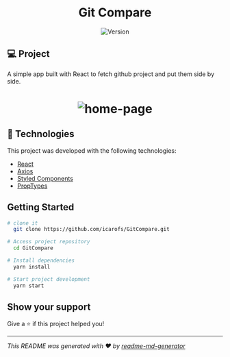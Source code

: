 <h1 align="center">Git Compare</h1>
<p align="center">
  <img alt="Version" src="https://img.shields.io/badge/version-0.1.0-blue.svg?cacheSeconds=2592000" />
</p>

## 💻 Project

A simple app built with React to fetch github project and put them side by side.

<h1 align="center">
    <img alt="home-page" title="home-page" src="https://user-images.githubusercontent.com/40183867/77943437-95f76980-7293-11ea-8f48-b8ad6cb645c3.png"  />
</h1>

## :rocket: Technologies

This project was developed with the following technologies:

- [React](https://reactjs.org)
- [Axios](https://github.com/axios/axios)
- [Styled Components](https://styled-components.com/)
- [PropTypes](https://github.com/facebook/prop-types)

## Getting Started

```sh
# clone it
  git clone https://github.com/icarofs/GitCompare.git

# Access project repository
  cd GitCompare

# Install dependencies
  yarn install

# Start project development
  yarn start
```

## Show your support

Give a ⭐️ if this project helped you!

---

_This README was generated with ❤️ by [readme-md-generator](https://github.com/kefranabg/readme-md-generator)_
